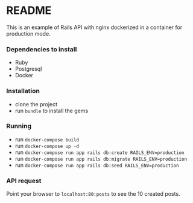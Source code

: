 # README

This is an example of Rails API with nginx dockerized in a container for production mode.

### Dependencies to install

- Ruby
- Postgresql
- Docker

### Installation

- clone the project
- run `bundle` to install the gems

### Running

- run `docker-compose build`
- run `docker-compose up -d`
- run `docker-compose run app rails db:create RAILS_ENV=production`
- run `docker-compose run app rails db:migrate RAILS_ENV=production`
- run `docker-compose run app rails db:seed RAILS_ENV=production`

### API request

Point your browser to `localhost:80:posts` to see the 10 created posts.
